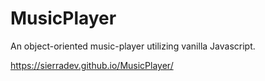 # MusicPlayer
An object-oriented music-player utilizing vanilla Javascript.

https://sierradev.github.io/MusicPlayer/
